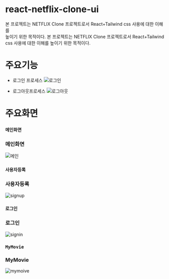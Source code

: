 # react-netflix-clone-ui

본 프로젝트는 NETFLIX Clone 프로젝트로서 React+Tailwind css 사용에 대한 이해를\
높이기 위한 목적이다.
본 프로젝트는 NETFLIX Clone 프로젝트로서 React+Tailwind css 사용에 대한 이해를 높이기 위한 목적이다.

# 주요기능
* 로그인 프로세스
![로그인](https://user-images.githubusercontent.com/39702082/209472350-410cd1b8-f95b-4981-b138-a1edd3f88fcb.PNG)

* 로그아웃프로세스
![로그아웃](https://user-images.githubusercontent.com/39702082/209472363-5cf07804-6eef-4336-875d-c38611ac3cdc.PNG)

# 주요화면

### `메인화면`
### **메인화면**
![메인](https://user-images.githubusercontent.com/39702082/209344873-c1160658-3d7a-46da-8f9b-84da8fa0a9e3.PNG)

### `사용자등록`
### **사용자등록**
![signup](https://user-images.githubusercontent.com/39702082/209344889-4e456572-4652-4f94-98af-2f4eecdee3d1.PNG)

### `로그인`
### **로그인**
![signin](https://user-images.githubusercontent.com/39702082/209344917-f9f6bf64-c91b-46cd-a3c3-3474871a17aa.PNG)

### `MyMovie`
### **MyMovie**
![mymoive](https://user-images.githubusercontent.com/39702082/209344928-b9b74568-3b4b-43c8-9696-e9e140630258.PNG)
